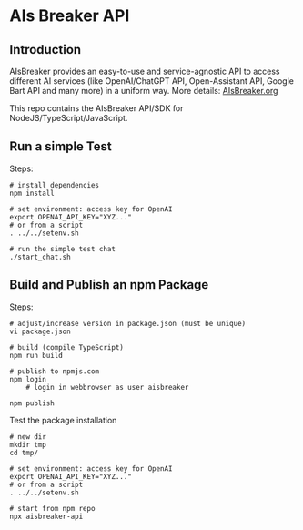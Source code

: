 # AIs Breaker API

## Introduction

AIsBreaker provides an easy-to-use and service-agnostic API to access different AI services
(like OpenAI/ChatGPT API, Open-Assistant API, Google Bart API and many more)
in a uniform way. More details: [AIsBreaker.org](https://aisbreaker.org/)

This repo contains the AIsBreaker API/SDK for NodeJS/TypeScript/JavaScript.


## Run a simple Test

Steps:

    # install dependencies
    npm install

    # set environment: access key for OpenAI
    export OPENAI_API_KEY="XYZ..."
    # or from a script
    . ../../setenv.sh

    # run the simple test chat
    ./start_chat.sh


## Build and Publish an npm Package

Steps:

    # adjust/increase version in package.json (must be unique)
    vi package.json

    # build (compile TypeScript)
    npm run build

    # publish to npmjs.com
    npm login
        # login in webbrowser as user aisbreaker

    npm publish

Test the package installation

    # new dir
    mkdir tmp
    cd tmp/

    # set environment: access key for OpenAI
    export OPENAI_API_KEY="XYZ..."
    # or from a script
    . ../../setenv.sh

    # start from npm repo
    npx aisbreaker-api
